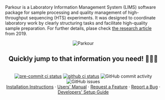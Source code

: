 Parkour is a Laboratory Information Management System (LIMS) software package
for sample processing and quality management of high-throughput sequencing
(HTS) experiments. It was designed to coordinate laboratory work by clearly
structuring tasks and facilitate high-quality sample preparation. For further
details, plase check [the research article](https://academic.oup.com/bioinformatics/article/35/8/1422/5102872#393914685) from 2019.

<div align="center">
    <img alt="Parkour" src="https://github.com/maxplanck-ie/parkour2/blob/develop/misc/readme.png">
    <p align="center">
        <h2>Quickly jump to that information you need! 🤸🏻‍♀️</h2>
        <br />
        <div align="center">
            <a href="https://results.pre-commit.ci/latest/github/maxplanck-ie/parkour2/develop">
            <img alt="pre-commit ci status" src="https://results.pre-commit.ci/badge/github/maxplanck-ie/parkour2/develop.svg"></a>
            <a href="https://github.com/maxplanck-ie/parkour2/actions/workflows/django.yml">
            <img alt="github ci status" src="https://github.com/maxplanck-ie/parkour2/actions/workflows/django.yml/badge.svg"></a>
            <img alt="GitHub commit activity" src="https://img.shields.io/github/commit-activity/m/maxplanck-ie/parkour2">
            <img alt="GitHub issues" src="https://img.shields.io/github/issues/maxplanck-ie/parkour2">
        </div>
        <a href="https://github.com/maxplanck-ie/parkour2/wiki/Installation">Installation Instructions</a>
        ·
        <a href="https://github.com/maxplanck-ie/parkour2/wiki/Introduction#introduction">Users' Manual</a>
        ·
        <a href="https://github.com/maxplanck-ie/parkour2/discussions">Request a Feature</a>
        ·
        <a href="https://github.com/maxplanck-ie/parkour2/issues">Report a Bug</a>
        ·
        <a href="https://github.com/maxplanck-ie/parkour2/wiki/Contributing">Developers' Setup Guide</a>
    </p>
</div>